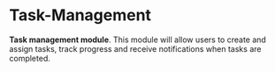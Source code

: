 # Task-Management

**Task management module**. This module will allow users to create and assign tasks, track progress and receive notifications when tasks are completed.

